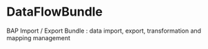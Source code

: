 DataFlowBundle
==============

BAP Import / Export Bundle : data import, export, transformation and mapping management